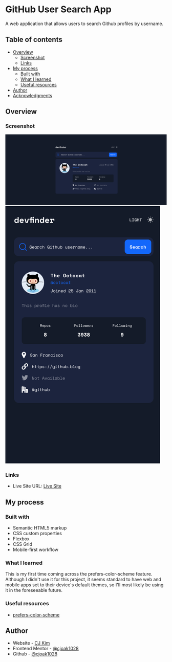 # GitHub User Search App

A web application that allows users to search Github profiles by username. 

## Table of contents

- [Overview](#overview)
  - [Screenshot](#screenshot)
  - [Links](#links)
- [My process](#my-process)
  - [Built with](#built-with)
  - [What I learned](#what-i-learned)
  - [Useful resources](#useful-resources)
- [Author](#author)
- [Acknowledgments](#acknowledgments)

## Overview

### Screenshot

![](./screenshots/Screenshot%202024-06-03%20at%208.56.04%20PM.png)
![](./screenshots/Screenshot%202024-06-03%20at%208.56.43%20PM.png)

### Links

- Live Site URL: [Live Site](https://github-user-search-app-dun-kappa.vercel.app/)

## My process

### Built with

- Semantic HTML5 markup
- CSS custom properties
- Flexbox
- CSS Grid
- Mobile-first workflow

### What I learned

This is my first time coming across the prefers-color-scheme feature. Although I didn't use it for this project, it seems standard to have web and mobile apps set to their device's default themes, so I'll most likely be using it in the foreseeable future.

### Useful resources

- [prefers-color-scheme](https://developer.mozilla.org/en-US/docs/Web/CSS/@media/prefers-color-scheme)

## Author

- Website - [CJ Kim](https://cjkim.dev/)
- Frontend Mentor - [@cjoak1028](https://www.frontendmentor.io/profile/cjoak1028)
- Github - [@cjoak1028](https://github.com/cjoak1028)
